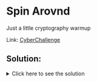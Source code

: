 # Spin Arovnd

Just a little cryptography warmup

Link: [CyberChallenge](https://cyberchallenge.it)

## Solution:

<details>
	<summary>Click here to see the solution</summary>

1.  Just a simple chiper here. Run [cipher_solver.py](../../../utils/cipher_solver.py).

2.  Flag: `CCIT{Gaius_Julius_Caesar}` with key = 9.

</details>
